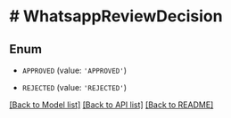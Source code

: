 # # WhatsappReviewDecision

## Enum


* `APPROVED` (value: `'APPROVED'`)

* `REJECTED` (value: `'REJECTED'`)


[[Back to Model list]](../../README.md#models) [[Back to API list]](../../README.md#endpoints) [[Back to README]](../../README.md)
